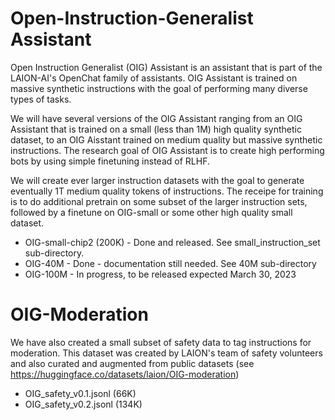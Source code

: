 # Open-Instruction-Generalist Assistant

Open Instruction Generalist (OIG) Assistant is an assistant that is part of the LAION-AI's OpenChat family of assistants.  OIG Assistant is trained on massive synthetic instructions with the goal of performing many diverse types of tasks. 

We will have several versions of the OIG Assistant ranging from an OIG Assistant that is trained on a small (less than 1M) high quality synthetic dataset, to an OIG Aisstant trained on medium quality but massive synthetic instructions. The research goal of OIG Assistant is to create high performing bots by using simple finetuning instead of RLHF.

We will create ever larger instruction datasets with the goal to generate eventually 1T medium quality tokens of instructions. The receipe for training is to do additional pretrain on some subset of the larger instruction sets, followed by a finetune on OIG-small or some other high quality small dataset.

* OIG-small-chip2 (200K) - Done and released. See  small_instruction_set sub-directory.
* OIG-40M - Done - documentation still needed. See 40M sub-directory
* OIG-100M - In progress, to be released expected March 30, 2023

# OIG-Moderation

We have also created a small subset of safety data to tag instructions for moderation. This dataset was created by LAION's team of safety volunteers and also curated and augmented from public datasets (see https://huggingface.co/datasets/laion/OIG-moderation)

* OIG_safety_v0.1.jsonl (66K)
* OIG_safety_v0.2.jsonl (134K)
